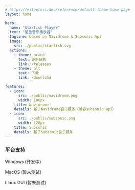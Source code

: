 ```yaml
---
# https://vitepress.dev/reference/default-theme-home-page
layout: home

hero:
  name: "Starfish Player"
  text: "星鱼音乐播放器"
  tagline: based on Navidrome & Subsonic Api
  image:
    src: ./public/starfish.svg
  actions:
    - theme: brand
      text: 更新日志
      link: /releases
    - theme: alt
      text: 下载
      link: /download

features:
  - icon: 
      src: ./public/navidrome.png
      width: 100px
    title: Navidrome
    details: 基于Navidrome音乐服务（兼容subsonic api）
  - icon:
      src: ./public/subsonic.png
      width: 128px
    title: Subsonic
    details: 基于Subsonic音乐服务
---
```


### 平台支持

Windows (开发中)

MacOS (暂未测试)

Linux GUI (暂未测试)